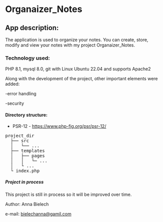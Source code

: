 # Organaizer_Notes

## App description:
The application is used to organize your notes. You can create, store, modify and view your notes with my project Organaizer_Notes.

### Technology used:
PHP 8.1, mysql 8.0, git with Linux Ubuntu 22.04 and supports Apache2

Along with the development of the project, other important elements were added:

-error handling 

-security

#### Directory structure:

* PSR-12 - https://www.php-fig.org/psr/psr-12/

<pre>
project_dir
  ├── src
  │   └── ...
  ├── templates
  │   ├── pages
  │   │   └─ ...
  │   └ ...
  └ index.php
</pre>

##### Project in process

This project is still in process so it will be improved over time.










Author: Anna Bielech

e-mail: bielechanna@gamil.com
